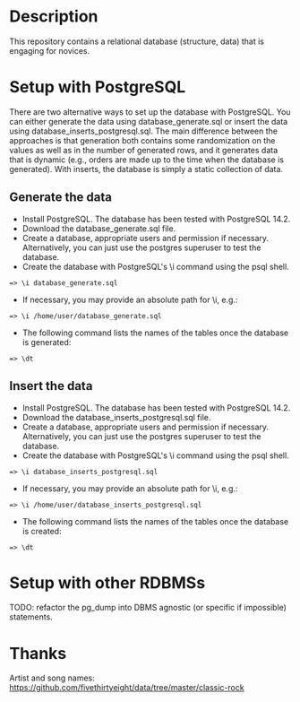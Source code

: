 # Description

This repository contains a relational database (structure, data) that is engaging for novices.

# Setup with PostgreSQL

There are two alternative ways to set up the database with PostgreSQL. You can either generate the data using database_generate.sql or insert the data using database_inserts_postgresql.sql. The main difference between the approaches is that generation both contains some randomization on the values as well as in the number of generated rows, and it generates data that is dynamic (e.g., orders are made up to the time when the database is generated). With inserts, the database is simply a static collection of data.

## Generate the data

- Install PostgreSQL. The database has been tested with PostgreSQL 14.2.
- Download the database_generate.sql file.
- Create a database, appropriate users and permission if necessary. Alternatively, you can just use the postgres superuser to test the database.
- Create the database with PostgreSQL's \i command using the psql shell.

`=> \i database_generate.sql`

- If necessary, you may provide an absolute path for \i, e.g.:

`=> \i /home/user/database_generate.sql`

- The following command lists the names of the tables once the database is generated:

`=> \dt`

## Insert the data

- Install PostgreSQL. The database has been tested with PostgreSQL 14.2.
- Download the database_inserts_postgresql.sql file.
- Create a database, appropriate users and permission if necessary. Alternatively, you can just use the postgres superuser to test the database.
- Create the database with PostgreSQL's \i command using the psql shell.

`=> \i database_inserts_postgresql.sql`

- If necessary, you may provide an absolute path for \i, e.g.:

`=> \i /home/user/database_inserts_postgresql.sql`

- The following command lists the names of the tables once the database is created:

`=> \dt`

# Setup with other RDBMSs

TODO: refactor the pg_dump into DBMS agnostic (or specific if impossible) statements.

# Thanks

Artist and song names: https://github.com/fivethirtyeight/data/tree/master/classic-rock